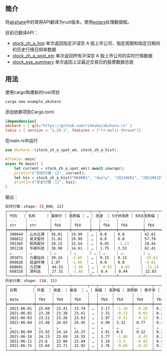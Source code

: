 ## 简介
将[akshare](https://github.com/akfamily/akshare)中的常用API翻译为rust版本。使用[polars](https://github.com/pola-rs/polars)处理数据框。

目前已翻译API：
- [stock_zh_a_hist](https://akshare.akfamily.xyz/data/stock/stock.html#id21) 单次返回指定沪深京 A 股上市公司、指定周期和指定日期间的历史行情日频率数据
- [stock_zh_a_spot_em](https://www.akshare.xyz/data/stock/stock.html#id12) 单次返回所有沪深京 A 股上市公司的实时行情数据
- [stock_sse_summary](https://akshare.akfamily.xyz/data/stock/stock.html#id2) 单次返回上证最近交易日的股票数据总貌

## 用法
使用cargo构建新的rust项目
```sh
cargo new example_akshare
```
添加依赖项到Cargo.toml
```toml
[dependencies]
akshare = { git="https://github.com/rikkaka/akshare-rs" }
tokio = { version = "1.29.1", features = ["rt-multi-thread"]}
```
在main.rs中运行
```rust
use akshare::{stock_zh_a_spot_em, stock_zh_a_hist};

#[tokio::main]
async fn main() {
    let current = stock_zh_a_spot_em().await.unwrap();
    println!("实时行情：{}", current);
    let his = stock_zh_a_hist("000001", "daily", "20210601", "20210615", "qfq").await.unwrap();
    println!("历史行情：{}", his);
}
```
输出：
```sh
实时行情：shape: (5_000, 22)
┌────────┬──────────┬────────┬────────┬───┬───────┬───────────┬────────────┬────────────────┐
│ 代码   ┆ 名称     ┆ 最新价 ┆ 涨跌幅 ┆ … ┆ 涨速  ┆ 5分钟涨跌 ┆ 60日涨跌幅 ┆ 年初至今涨跌幅 │
│ ---    ┆ ---      ┆ ---    ┆ ---    ┆   ┆ ---   ┆ ---       ┆ ---        ┆ ---            │
│ str    ┆ str      ┆ f64    ┆ f64    ┆   ┆ f64   ┆ f64       ┆ f64        ┆ f64            │
╞════════╪══════════╪════════╪════════╪═══╪═══════╪═══════════╪════════════╪════════════════╡
│ 300844 ┆ 山水比德 ┆ 36.01  ┆ 19.99  ┆ … ┆ 0.0   ┆ 0.0       ┆ 42.61      ┆ 60.83          │
│ 300812 ┆ 易天股份 ┆ 31.81  ┆ 19.99  ┆ … ┆ 0.0   ┆ 0.0       ┆ 57.79      ┆ 66.37          │
│ 301365 ┆ 矩阵股份 ┆ 20.15  ┆ 15.54  ┆ … ┆ 0.45  ┆ -1.13     ┆ 19.44      ┆ 22.94          │
│ 301218 ┆ 华是科技 ┆ 38.98  ┆ 14.61  ┆ … ┆ 1.75  ┆ 3.53      ┆ 82.41      ┆ 106.9          │
│ …      ┆ …        ┆ …      ┆ …      ┆ … ┆ …     ┆ …         ┆ …          ┆ …              │
│ 301071 ┆ 力量钻石 ┆ 39.24  ┆ -1.65  ┆ … ┆ 0.15  ┆ 0.13      ┆ -15.61     ┆ -40.22         │
│ 000826 ┆ 启迪环境 ┆ 2.97   ┆ -1.66  ┆ … ┆ 0.0   ┆ 0.0       ┆ -4.81      ┆ -15.86         │
│ 688601 ┆ 力芯微   ┆ 44.53  ┆ -1.66  ┆ … ┆ -0.02 ┆ -0.02     ┆ -11.14     ┆ 18.72          │
│ 688328 ┆ 深科达   ┆ 27.31  ┆ -1.66  ┆ … ┆ 0.4   ┆ 0.44      ┆ 22.03      ┆ 32.19          │
└────────┴──────────┴────────┴────────┴───┴───────┴───────────┴────────────┴────────────────┘
历史行情：shape: (10, 11)
┌────────────┬───────┬───────┬───────┬───┬──────┬────────┬────────┬────────┐
│ 日期       ┆ 开盘  ┆ 收盘  ┆ 最高  ┆ … ┆ 振幅 ┆ 涨跌幅 ┆ 涨跌额 ┆ 换手率 │
│ ---        ┆ ---   ┆ ---   ┆ ---   ┆   ┆ ---  ┆ ---    ┆ ---    ┆ ---    │
│ date       ┆ f64   ┆ f64   ┆ f64   ┆   ┆ f64  ┆ f64    ┆ f64    ┆ f64    │
╞════════════╪═══════╪═══════╪═══════╪═══╪══════╪════════╪════════╪════════╡
│ 2021-06-01 ┆ 23.69 ┆ 23.41 ┆ 23.74 ┆ … ┆ 3.17 ┆ -1.18  ┆ -0.28  ┆ 0.32   │
│ 2021-06-02 ┆ 23.38 ┆ 23.38 ┆ 23.41 ┆ … ┆ 2.31 ┆ -0.13  ┆ -0.03  ┆ 0.26   │
│ 2021-06-03 ┆ 23.21 ┆ 23.26 ┆ 23.63 ┆ … ┆ 1.97 ┆ -0.51  ┆ -0.12  ┆ 0.21   │
│ 2021-06-04 ┆ 23.48 ┆ 24.03 ┆ 24.45 ┆ … ┆ 4.99 ┆ 3.31   ┆ 0.77   ┆ 0.39   │
│ …          ┆ …     ┆ …     ┆ …     ┆ … ┆ …    ┆ …      ┆ …      ┆ …      │
│ 2021-06-09 ┆ 23.92 ┆ 24.14 ┆ 24.37 ┆ … ┆ 2.91 ┆ 0.5    ┆ 0.12   ┆ 0.23   │
│ 2021-06-10 ┆ 24.15 ┆ 23.69 ┆ 24.55 ┆ … ┆ 3.77 ┆ -1.86  ┆ -0.45  ┆ 0.27   │
│ 2021-06-11 ┆ 23.8  ┆ 22.86 ┆ 23.84 ┆ … ┆ 5.19 ┆ -3.5   ┆ -0.83  ┆ 0.43   │
│ 2021-06-15 ┆ 22.84 ┆ 22.71 ┆ 22.92 ┆ … ┆ 2.76 ┆ -0.66  ┆ -0.15  ┆ 0.34   │
└────────────┴───────┴───────┴───────┴───┴──────┴────────┴────────┴────────┘
```